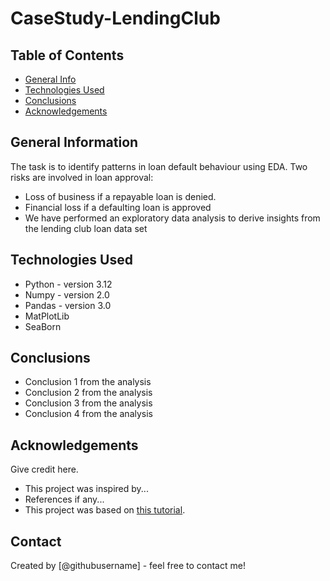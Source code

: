 # CaseStudy-LendingClub



## Table of Contents
* [General Info](#general-information)
* [Technologies Used](#technologies-used)
* [Conclusions](#conclusions)
* [Acknowledgements](#acknowledgements)

<!-- You can include any other section that is pertinent to your problem -->

## General Information
The task is to identify patterns in loan default behaviour using EDA. Two risks are involved in loan approval:
- Loss of business if a repayable loan is denied.
- Financial loss if a defaulting loan is approved
- We have performed an exploratory data analysis to derive insights from the lending club loan data set

## Technologies Used
- Python  - version 3.12
- Numpy - version 2.0
- Pandas - version 3.0
- MatPlotLib
- SeaBorn

## Conclusions
- Conclusion 1 from the analysis
- Conclusion 2 from the analysis
- Conclusion 3 from the analysis
- Conclusion 4 from the analysis

<!-- You don't have to answer all the questions - just the ones relevant to your project. -->




## Acknowledgements
Give credit here.
- This project was inspired by...
- References if any...
- This project was based on [this tutorial](https://www.example.com).


## Contact
Created by [@githubusername] - feel free to contact me!


<!-- Optional -->
<!-- ## License -->
<!-- This project is open source and available under the [... License](). -->

<!-- You don't have to include all sections - just the one's relevant to your project -->
